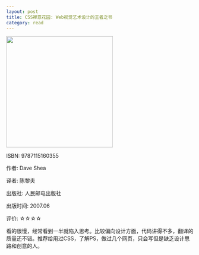 ```yaml
---
layout: post
title: CSS禅意花园: Web视觉艺术设计的王者之书
category: read
---
```

<img class="cover" src="/images/2011/12/9787115160355-287x300.jpg" width="287" height="300" />

ISBN: 9787115160355

作者: Dave Shea

译者: 陈黎夫

出版社: 人民邮电出版社

出版时间: 2007.06

评价: ☆☆☆☆

看的很慢，经常看到一半就陷入思考。比较偏向设计方面，代码讲得不多，翻译的质量还不错。推荐给用过CSS，了解PS，做过几个网页，只会写但是缺乏设计思路和创意的人。
